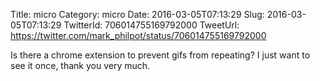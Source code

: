 Title: micro
Category: micro
Date: 2016-03-05T07:13:29
Slug: 2016-03-05T07:13:29
TwitterId: 706014755169792000
TweetUrl: https://twitter.com/mark_philpot/status/706014755169792000

Is there a chrome extension to prevent gifs from repeating? I just want to see it once, thank you very much.
